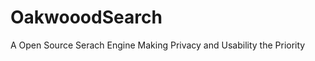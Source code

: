 OakwooodSearch
==============

A Open Source Serach Engine Making Privacy and Usability the Priority
